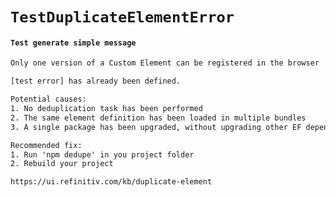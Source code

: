 # `TestDuplicateElementError`

#### `Test generate simple message`

```html
Only one version of a Custom Element can be registered in the browser

[test error] has already been defined.

Potential causes:
1. No deduplication task has been performed
2. The same element definition has been loaded in multiple bundles
3. A single package has been upgraded, without upgrading other EF dependencies

Recommended fix:
1. Run 'npm dedupe' in you project folder
2. Rebuild your project

https://ui.refinitiv.com/kb/duplicate-element

```

